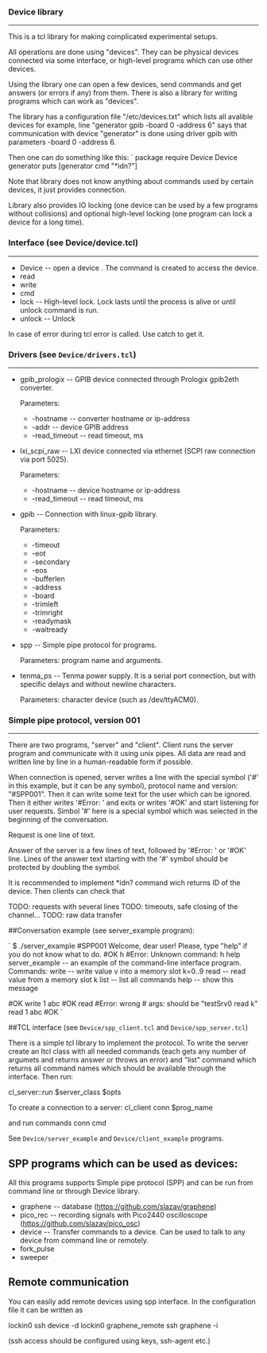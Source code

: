### Device library
---

This is a tcl library for making complicated experimental setups.

All operations are done using "devices". They can be physical devices
connected via some interface, or high-level programs which can use other
devices.

Using the library one can open a few devices, send commands and get
answers (or errors if any) from them. There is also a library for
writing programs which can work as "devices".

The library has a configuration file "/etc/devices.txt" which lists
all avalible devices for example, line "generator gpib -board 0 -address 6"
says that communication with device "generator" is done using driver gpib
with parameters -board 0 -address 6.

Then one can do something like this:
`
package require Device
Device generator
puts [generator cmd "*idn?"]

Note that library does not know anything about commands used by certain
devices, it just provides connection.

Library also provides IO locking (one device can be used by a few
programs without collisions) and optional high-level locking (one program
can lock a device for a long time).

### Interface (see Device/device.tcl)
---

* Device <name> -- open a device <name>. The command <name> is created to access the device.
* <name> read
* <name> write
* <name> cmd
* <name> lock -- High-level lock. Lock lasts until the process is alive or until unlock
                 command is run.
* <name> unlock -- Unlock

In case of error during tcl error is called. Use catch to get it.

### Drivers (see `Device/drivers.tcl`)
---

* gpib_prologix -- GPIB device connected through Prologix gpib2eth converter.

  Parameters:
  *  -hostname -- converter hostname or ip-address
  *  -addr     -- device GPIB address
  *  -read_timeout -- read timeout, ms

* lxi_scpi_raw -- LXI device connected via ethernet (SCPI raw connection via port 5025).

  Parameters:
  * -hostname -- device hostname or ip-address
  * -read_timeout -- read timeout, ms

* gpib -- Connection with linux-gpib library.

  Parameters:
  * -timeout
  * -eot
  * -secondary
  * -eos
  * -bufferlen
  * -address
  * -board
  * -trimleft
  * -trimright
  * -readymask
  * -waitready

* spp -- Simple pipe protocol for programs.

  Parameters: program name and arguments.

* tenma_ps -- Tenma power supply. It is a serial port connection,
  but with specific delays and without newline characters.

  Parameters: character device (such as /dev/ttyACM0).


### Simple pipe protocol, version 001
---

There are two programs, "server" and "client". Client runs the server
program and communicate with it using unix pipes. All data are read and
written line by line in a human-readable form if possible.

When connection is opened, server writes a line with the special symbol
('#' in this example, but it can be any symbol), protocol name and
version: "#SPP001". Then it can write some text for the user which can be
ignored. Then it either writes '#Error: <message>' and exits or writes
'#OK' and start listening for user requests. Simbol '#' here is a special
symbol which was selected in the beginning of the conversation.

Request is one line of text.

Answer of the server is a few lines of text, followed by '#Error:
<message>' or '#OK' line. Lines of the answer text starting with the
'#' symbol should be protected by doubling the symbol.

It is recommended to implement *idn? command wich returns ID of the
device. Then clients can check that 

TODO: requests with several lines
TODO: timeouts, safe closing of the channel...
TODO: raw data transfer

##Conversation example (see server_example program):

`
$ ./server_example
#SPP001
Welcome, dear user!
Please, type "help" if you do not know what to do.
#OK
h
#Error: Unknown command: h
help
server_example -- an example of the command-line interface program.
Commands:
  write <k> <v> -- write value v into a memory slot k=0..9
  read <k>      -- read value from a memory slot k
  list -- list all commands
  help -- show this message

#OK
write 1 abc
#OK
read
#Error: wrong # args: should be "testSrv0 read k"
read 1
abc
#OK
`

##TCL interface (see `Device/spp_client.tcl` and `Device/spp_server.tcl`)

There is a simple tcl library to implement the protocol. To write the
server create an Itcl class with all needed commands (each gets any
number of argumets and returns answer or throws an error) and "list"
command which returns all command names which should be available through
the interface. Then run:

  cl_server::run $server_class $opts

To create a connection to a server:
  cl_client conn $prog_name

and run commands
  conn cmd <command>

See `Device/server_example` and `Device/client_example` programs.


## SPP programs which can be used as devices:

All this programs supports Simple pipe protocol (SPP) and can be run
from command line or through Device library.

* graphene -- database (https://github.com/slazav/graphene)
* pico_rec -- recording signals with Pico2440 oscilloscope (https://github.com/slazav/pico_osc)
* device   -- Transfer commands to a device. Can be used to talk to any device
              from command line or remotely.
* fork_pulse
* sweeper


## Remote communication

You can easily add remote devices using spp interface. In the
configuration file it can be written as

lockin0          ssh <remote address> device -d lockin0
graphene_remote  ssh <remote address> graphene -i

(ssh access should be configured using keys, ssh-agent etc.)
